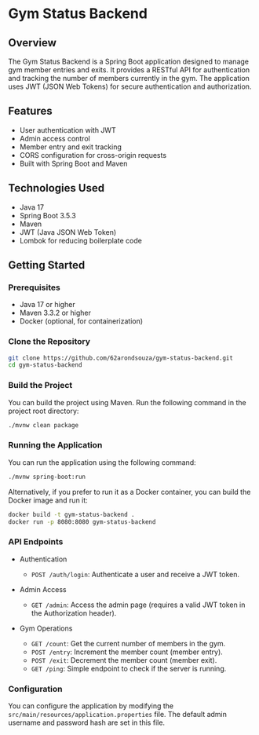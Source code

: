 # Gym Status Backend

## Overview

The Gym Status Backend is a Spring Boot application designed to manage gym member entries and exits. It provides a RESTful API for authentication and tracking the number of members currently in the gym. The application uses JWT (JSON Web Tokens) for secure authentication and authorization.

## Features

- User authentication with JWT
- Admin access control
- Member entry and exit tracking
- CORS configuration for cross-origin requests
- Built with Spring Boot and Maven

## Technologies Used

- Java 17
- Spring Boot 3.5.3
- Maven
- JWT (Java JSON Web Token)
- Lombok for reducing boilerplate code

## Getting Started

### Prerequisites

- Java 17 or higher
- Maven 3.3.2 or higher
- Docker (optional, for containerization)

### Clone the Repository

```bash
git clone https://github.com/62arondsouza/gym-status-backend.git
cd gym-status-backend
```
### Build the Project

You can build the project using Maven. Run the following command in the project root directory:

```bash
./mvnw clean package
```

### Running the Application

You can run the application using the following command:

```bash
./mvnw spring-boot:run
```

Alternatively, if you prefer to run it as a Docker container, you can build the Docker image and run it:

```bash
docker build -t gym-status-backend .
docker run -p 8080:8080 gym-status-backend
```
### API Endpoints

- Authentication
    - `POST /auth/login`: Authenticate a user and receive a JWT token.

- Admin Access
    - `GET /admin`: Access the admin page (requires a valid JWT token in the Authorization header).

- Gym Operations
    - `GET /count`: Get the current number of members in the gym.
    - `POST /entry`: Increment the member count (member entry).
    - `POST /exit`: Decrement the member count (member exit).
    - `GET /ping`: Simple endpoint to check if the server is running.

### Configuration

You can configure the application by modifying the `src/main/resources/application.properties` file. The default admin username and password hash are set in this file.